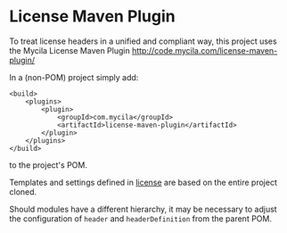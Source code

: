 # License Maven Plugin
To treat license headers in a unified and compliant way, this project uses the Mycila License Maven Plugin
http://code.mycila.com/license-maven-plugin/

In a (non-POM) project simply add:

```
<build>
	<plugins>
		<plugin>
			<groupId>com.mycila</groupId>
			<artifactId>license-maven-plugin</artifactId>
		</plugin>
	</plugins>
</build>
```

to the project's POM. 

Templates and settings defined in [license](license) are based on the entire project cloned. 

Should modules have a different hierarchy, it may be necessary to adjust the configuration of ``header`` and ``headerDefinition`` from the parent POM.